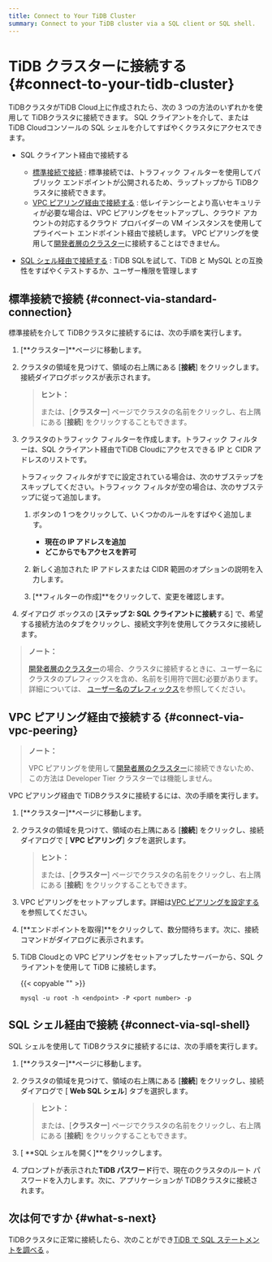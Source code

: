 ```yaml
---
title: Connect to Your TiDB Cluster
summary: Connect to your TiDB cluster via a SQL client or SQL shell.
---
```


# TiDB クラスターに接続する {#connect-to-your-tidb-cluster}

TiDBクラスタがTiDB Cloud上に作成されたら、次の 3 つの方法のいずれかを使用して TiDBクラスタに接続できます。 SQL クライアントを介して、またはTiDB Cloudコンソールの SQL シェルを介してすばやくクラスタにアクセスできます。

-   SQL クライアント経由で接続する

    -   [標準接続で接続](#connect-via-standard-connection) : 標準接続では、トラフィック フィルターを使用してパブリック エンドポイントが公開されるため、ラップトップから TiDBクラスタに接続できます。
    -   [VPC ピアリング経由で接続する](#connect-via-vpc-peering) : 低レイテンシーとより高いセキュリティが必要な場合は、VPC ピアリングをセットアップし、クラウド アカウントの対応するクラウド プロバイダーの VM インスタンスを使用してプライベート エンドポイント経由で接続します。 VPC ピアリングを使用して[開発者層のクラスター](/tidb-cloud/select-cluster-tier.md#developer-tier)に接続することはできません。

<!---->

-   [SQL シェル経由で接続する](#connect-via-sql-shell) : TiDB SQLを試して、TiDB と MySQL との互換性をすばやくテストするか、ユーザー権限を管理します

## 標準接続で接続 {#connect-via-standard-connection}

標準接続を介して TiDBクラスタに接続するには、次の手順を実行します。

1.  [**クラスター]**ページに移動します。

2.  クラスタの領域を見つけて、領域の右上隅にある [**接続**] をクリックします。接続ダイアログボックスが表示されます。

    > **ヒント：**
    >
    > または、[**クラスター**] ページでクラスタの名前をクリックし、右上隅にある [<strong>接続</strong>] をクリックすることもできます。

3.  クラスタのトラフィック フィルターを作成します。トラフィック フィルターは、SQL クライアント経由でTiDB Cloudにアクセスできる IP と CIDR アドレスのリストです。

    トラフィック フィルタがすでに設定されている場合は、次のサブステップをスキップしてください。トラフィック フィルタが空の場合は、次のサブステップに従って追加します。

    1.  ボタンの 1 つをクリックして、いくつかのルールをすばやく追加します。

        -   **現在の IP アドレスを追加**
        -   **どこからでもアクセスを許可**

    2.  新しく追加された IP アドレスまたは CIDR 範囲のオプションの説明を入力します。

    3.  [**フィルターの作成]**をクリックして、変更を確認します。

4.  ダイアログ ボックスの [**ステップ 2: SQL クライアントに接続**する] で、希望する接続方法のタブをクリックし、接続文字列を使用してクラスタに接続します。

> **ノート：**
>
> [開発者層のクラスター](/tidb-cloud/select-cluster-tier.md#developer-tier)の場合、クラスタに接続するときに、ユーザー名にクラスタのプレフィックスを含め、名前を引用符で囲む必要があります。詳細については、 [ユーザー名のプレフィックス](/tidb-cloud/select-cluster-tier.md#user-name-prefix)を参照してください。

## VPC ピアリング経由で接続する {#connect-via-vpc-peering}

> **ノート：**
>
> VPC ピアリングを使用して[開発者層のクラスター](/tidb-cloud/select-cluster-tier.md#developer-tier)に接続できないため、この方法は Developer Tier クラスターでは機能しません。

VPC ピアリング経由で TiDBクラスタに接続するには、次の手順を実行します。

1.  [**クラスター]**ページに移動します。

2.  クラスタの領域を見つけて、領域の右上隅にある [**接続**] をクリックし、接続ダイアログで [ <strong>VPC ピアリング</strong>] タブを選択します。

    > **ヒント：**
    >
    > または、[**クラスター**] ページでクラスタの名前をクリックし、右上隅にある [<strong>接続</strong>] をクリックすることもできます。

3.  VPC ピアリングをセットアップします。詳細は[VPC ピアリングを設定する](/tidb-cloud/set-up-vpc-peering-connections.md)を参照してください。

4.  [**エンドポイントを取得]**をクリックして、数分間待ちます。次に、接続コマンドがダイアログに表示されます。

5.  TiDB Cloudとの VPC ピアリングをセットアップしたサーバーから、SQL クライアントを使用して TiDB に接続します。

    {{< copyable "" >}}

    ```shell
    mysql -u root -h <endpoint> -P <port number> -p
    ```

## SQL シェル経由で接続 {#connect-via-sql-shell}

SQL シェルを使用して TiDBクラスタに接続するには、次の手順を実行します。

1.  [**クラスター]**ページに移動します。

2.  クラスタの領域を見つけて、領域の右上隅にある [**接続**] をクリックし、接続ダイアログで [ <strong>Web SQL シェル</strong>] タブを選択します。

    > **ヒント：**
    >
    > または、[**クラスター**] ページでクラスタの名前をクリックし、右上隅にある [<strong>接続</strong>] をクリックすることもできます。

3.  [ **SQL シェルを開く]**をクリックします。

4.  プロンプトが表示された**TiDB パスワード**行で、現在のクラスタのルート パスワードを入力します。次に、アプリケーションが TiDBクラスタに接続されます。

## 次は何ですか {#what-s-next}

TiDBクラスタに正常に接続したら、次のことができ[TiDB で SQL ステートメントを調べる](https://docs.pingcap.com/tidb/stable/basic-sql-operations) 。
